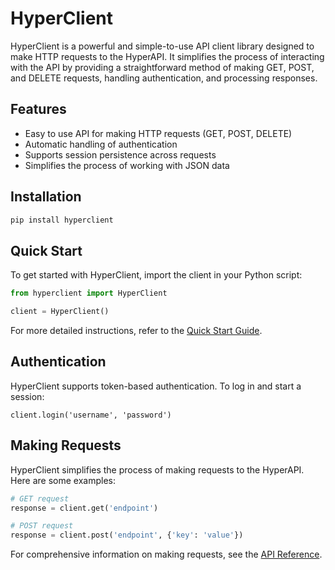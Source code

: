 # HyperClient

HyperClient is a powerful and simple-to-use API client library designed to make HTTP requests to the HyperAPI. It simplifies the process of interacting with the API by providing a straightforward method of making GET, POST, and DELETE requests, handling authentication, and processing responses.

## Features

- Easy to use API for making HTTP requests (GET, POST, DELETE)
- Automatic handling of authentication
- Supports session persistence across requests
- Simplifies the process of working with JSON data

## Installation

```python
pip install hyperclient
```

## Quick Start
To get started with HyperClient, import the client in your Python script:
```python
from hyperclient import HyperClient

client = HyperClient()
```
For more detailed instructions, refer to the [Quick Start Guide](/docs/quickstart.md).

## Authentication
HyperClient supports token-based authentication. To log in and start a session:
```
client.login('username', 'password')
```

## Making Requests

HyperClient simplifies the process of making requests to the HyperAPI. Here are some examples:
```python
# GET request
response = client.get('endpoint')

# POST request
response = client.post('endpoint', {'key': 'value'})
```

For comprehensive information on making requests, see the [API Reference](docs/api_reference.md).
